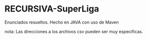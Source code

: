 # RECURSIVA-SuperLiga

 Enunciados resueltos. Hecho en JAVA con uso de Maven
 
 nota: Las direcciones a los archivos csv pueden ser muy especificas.
